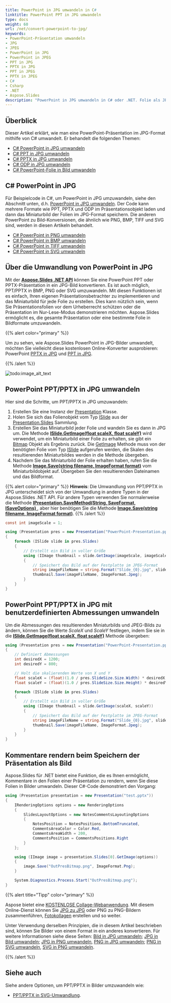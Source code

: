 ```yaml
---
title: PowerPoint in JPG umwandeln in C#
linktitle: PowerPoint PPT in JPG umwandeln
type: docs
weight: 60
url: /net/convert-powerpoint-to-jpg/
keywords: 
- PowerPoint-Präsentation umwandeln
- JPG
- JPEG
- PowerPoint in JPG
- PowerPoint in JPEG
- PPT in JPG
- PPTX in JPG
- PPT in JPEG
- PPTX in JPEG
- C#
- Csharp
- .NET
- Aspose.Slides
description: "PowerPoint in JPG umwandeln in C# oder .NET. Folie als JPG-Bild speichern"
---
```


## **Überblick**

Dieser Artikel erklärt, wie man eine PowerPoint-Präsentation im JPG-Format mithilfe von C# umwandelt. Er behandelt die folgenden Themen:

- [C# PowerPoint in JPG umwandeln](#convert-powerpoint-pptpptx-to-jpg)
- [C# PPT in JPG umwandeln](#convert-powerpoint-pptpptx-to-jpg)
- [C# PPTX in JPG umwandeln](#convert-powerpoint-pptpptx-to-jpg)
- [C# ODP in JPG umwandeln](#convert-powerpoint-pptpptx-to-jpg)
- [C# PowerPoint-Folie in Bild umwandeln](#convert-powerpoint-pptpptx-to-jpg)

## **C# PowerPoint in JPG**

Für Beispielcode in C#, um PowerPoint in JPG umzuwandeln, siehe den Abschnitt unten, d.h. [PowerPoint in JPG umwandeln](#convert-powerpoint-pptpptx-to-jpg). Der Code kann mehrere Formate wie PPT, PPTX und ODP im Präsentationsobjekt laden und dann das Miniaturbild der Folien im JPG-Format speichern. Die anderen PowerPoint zu Bild-Konversionen, die ähnlich wie PNG, BMP, TIFF und SVG sind, werden in diesen Artikeln behandelt.

- [C# PowerPoint in PNG umwandeln](https://docs.aspose.com/slides/net/convert-powerpoint-to-png/)
- [C# PowerPoint in BMP umwandeln](#convert-powerpoint-pptpptx-to-jpg)
- [C# PowerPoint in TIFF umwandeln](https://docs.aspose.com/slides/net/convert-powerpoint-to-tiff/)
- [C# PowerPoint in SVG umwandeln](https://docs.aspose.com/slides/net/render-a-slide-as-an-svg-image/)

## **Über die Umwandlung von PowerPoint in JPG**
Mit der [**Aspose.Slides .NET API**](https://products.aspose.com/slides/net/) können Sie eine PowerPoint PPT oder PPTX-Präsentation in ein JPG-Bild konvertieren. Es ist auch möglich, PPT/PPTX in BMP, PNG oder SVG umzuwandeln. Mit diesen Funktionen ist es einfach, Ihren eigenen Präsentationsbetrachter zu implementieren und das Miniaturbild für jede Folie zu erstellen. Dies kann nützlich sein, wenn Sie Präsentationsfolien vor dem Urheberrecht schützen oder die Präsentation im Nur-Lese-Modus demonstrieren möchten. Aspose.Slides ermöglicht es, die gesamte Präsentation oder eine bestimmte Folie in Bildformate umzuwandeln. 

{{% alert color="primary" %}} 

Um zu sehen, wie Aspose.Slides PowerPoint in JPG-Bilder umwandelt, möchten Sie vielleicht diese kostenlosen Online-Konverter ausprobieren: PowerPoint [PPTX in JPG](https://products.aspose.app/slides/conversion/pptx-to-jpg) und [PPT in JPG](https://products.aspose.app/slides/conversion/ppt-to-jpg). 

{{% /alert %}} 

![todo:image_alt_text](ppt-to-jpg.png)

## **PowerPoint PPT/PPTX in JPG umwandeln**
Hier sind die Schritte, um PPT/PPTX in JPG umzuwandeln:

1. Erstellen Sie eine Instanz der [Presentation](https://reference.aspose.com/slides/net/aspose.slides/presentation) Klasse.
2. Holen Sie sich das Folienobjekt vom Typ [ISlide](https://reference.aspose.com/slides/net/aspose.slides/islide) aus der [Presentation.Slides](https://reference.aspose.com/slides/net/aspose.slides/presentation/properties/slides) Sammlung.
3. Erstellen Sie das Miniaturbild jeder Folie und wandeln Sie es dann in JPG um. Die Methode [**ISlide.GetImage(float scaleX, float scaleY)**](https://reference.aspose.com/slides/net/aspose.slides/islide/getimage/#getimage_5) wird verwendet, um ein Miniaturbild einer Folie zu erhalten, sie gibt ein [Bitmap](https://docs.microsoft.com/en-us/dotnet/api/system.drawing.bitmap?view=netframework-4.8) Objekt als Ergebnis zurück. Die [GetImage](https://reference.aspose.com/slides/net/aspose.slides/islide/getimage/#getimage_5) Methode muss von der benötigten Folie vom Typ [ISlide](https://reference.aspose.com/slides/net/aspose.slides/islide) aufgerufen werden, die Skalen des resultierenden Miniaturbildes werden in die Methode übergeben.
4. Nachdem Sie das Miniaturbild der Folie erhalten haben, rufen Sie die Methode [**Image.Save(string filename, ImageFormat format)**](https://docs.microsoft.com/en-us/dotnet/api/system.drawing.image.save?view=netframework-4.8) vom Miniaturbildobjekt auf. Übergeben Sie den resultierenden Dateinamen und das Bildformat.

{{% alert color="primary" %}} 
**Hinweis**: Die Umwandlung von PPT/PPTX in JPG unterscheidet sich von der Umwandlung in andere Typen in der Aspose.Slides .NET API. Für andere Typen verwenden Sie normalerweise die Methode [**IPresentation.SaveMethod(String, SaveFormat, ISaveOptions)** ](https://reference.aspose.com/slides/net/aspose.slides.ipresentation/save/methods/5), aber hier benötigen Sie die Methode [**Image.Save(string filename, ImageFormat format)**](https://docs.microsoft.com/en-us/dotnet/api/system.drawing.image.save?view=netframework-4.8).
{{% /alert %}} 

```c#
const int imageScale = 1;

using (Presentation pres = new Presentation("PowerPoint-Presentation.ppt"))
{
    foreach (ISlide slide in pres.Slides)
    {
        // Erstellt ein Bild in voller Größe
        using (IImage thumbnail = slide.GetImage(imageScale, imageScale))
        {
            // Speichert das Bild auf der Festplatte im JPEG-Format
			string imageFileName = string.Format("Slide_{0}.jpg", slide.SlideNumber);
            thumbnail.Save(imageFileName, ImageFormat.Jpeg);
        }
    }
}
```

## **PowerPoint PPT/PPTX in JPG mit benutzerdefinierten Abmessungen umwandeln**
Um die Abmessungen des resultierenden Miniaturbilds und JPEG-Bilds zu ändern, können Sie die Werte *ScaleX* und *ScaleY* festlegen, indem Sie sie in die [**ISlide.GetImage(float scaleX, float scaleY)**](https://reference.aspose.com/slides/net/aspose.slides/islide/getimage/#getimage_5) Methode übergeben:

```c#
using (Presentation pres = new Presentation("PowerPoint-Presentation.pptx"))
{
    // Definiert Abmessungen
    int desiredX = 1200;
    int desiredY = 800;

    // Holt die skalierenden Werte von X und Y
    float scaleX = (float)(1.0 / pres.SlideSize.Size.Width) * desiredX;
    float scaleY = (float)(1.0 / pres.SlideSize.Size.Height) * desiredY;

    foreach (ISlide slide in pres.Slides)
    {
        // Erstellt ein Bild in voller Größe
        using (IImage thumbnail = slide.GetImage(scaleX, scaleY))
        {
            // Speichert das Bild auf der Festplatte im JPEG-Format
			string imageFileName = string.Format("Slide_{0}.jpg", slide.SlideNumber);
            thumbnail.Save(imageFileName, ImageFormat.Jpeg);
        }
    }
}
```


## **Kommentare rendern beim Speichern der Präsentation als Bild**
Aspose.Slides für .NET bietet eine Funktion, die es Ihnen ermöglicht, Kommentare in den Folien einer Präsentation zu rendern, wenn Sie diese Folien in Bilder umwandeln. Dieser C#-Code demonstriert den Vorgang:

```c#
using (Presentation presentation = new Presentation("test.pptx"))
{
    IRenderingOptions options = new RenderingOptions
    {
        SlidesLayoutOptions = new NotesCommentsLayoutingOptions
        {
            NotesPosition = NotesPositions.BottomTruncated,
            CommentsAreaColor = Color.Red,
            CommentsAreaWidth = 200,
            CommentsPosition = CommentsPositions.Right
        }
    };

    using (IImage image = presentation.Slides[0].GetImage(options))
    {
        image.Save("OutPresBitmap.png", ImageFormat.Png);
    }

    System.Diagnostics.Process.Start("OutPresBitmap.png");
}
```

{{% alert title="Tipp" color="primary" %}}

Aspose bietet eine [KOSTENLOSE Collage-Webanwendung](https://products.aspose.app/slides/collage). Mit diesem Online-Dienst können Sie [JPG zu JPG](https://products.aspose.app/slides/collage/jpg) oder PNG zu PNG-Bildern zusammenführen, [Fotokollagen](https://products.aspose.app/slides/collage/photo-grid) erstellen und so weiter. 

Unter Verwendung derselben Prinzipien, die in diesem Artikel beschrieben sind, können Sie Bilder von einem Format in ein anderes konvertieren. Für weitere Informationen siehe diese Seiten: [Bild in JPG umwandeln](https://products.aspose.com/slides/net/conversion/image-to-jpg/); [JPG in Bild umwandeln](https://products.aspose.com/slides/net/conversion/jpg-to-image/); [JPG in PNG umwandeln](https://products.aspose.com/slides/net/conversion/jpg-to-png/), [PNG in JPG umwandeln](https://products.aspose.com/slides/net/conversion/png-to-jpg/); [PNG in SVG umwandeln](https://products.aspose.com/slides/net/conversion/png-to-svg/), [SVG in PNG umwandeln](https://products.aspose.com/slides/net/conversion/svg-to-png/).

{{% /alert %}}

## **Siehe auch**

Siehe andere Optionen, um PPT/PPTX in Bilder umzuwandeln wie:

- [PPT/PPTX in SVG-Umwandlung](/slides/net/render-a-slide-as-an-svg-image/).